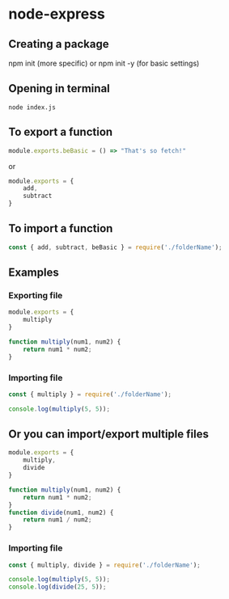 # node-express

## Creating a package
npm init (more specific) or npm init -y (for basic settings)

## Opening in terminal
```text
node index.js
```

## To export a function
```js
module.exports.beBasic = () => "That's so fetch!"
```
or 
```js
module.exports = {
    add,
    subtract
}
```

## To import a function 
```js
const { add, subtract, beBasic } = require('./folderName');
```

## Examples

### Exporting file

```js
module.exports = {
    multiply
}

function multiply(num1, num2) {
    return num1 * num2;
}
```

### Importing file

```js
const { multiply } = require('./folderName');

console.log(multiply(5, 5));
```

## Or you can import/export multiple files


```js
module.exports = {
    multiply,
    divide
}

function multiply(num1, num2) {
    return num1 * num2;
}
function divide(num1, num2) {
    return num1 / num2;
}
```

### Importing file

```js
const { multiply, divide } = require('./folderName');

console.log(multiply(5, 5));
console.log(divide(25, 5));
```